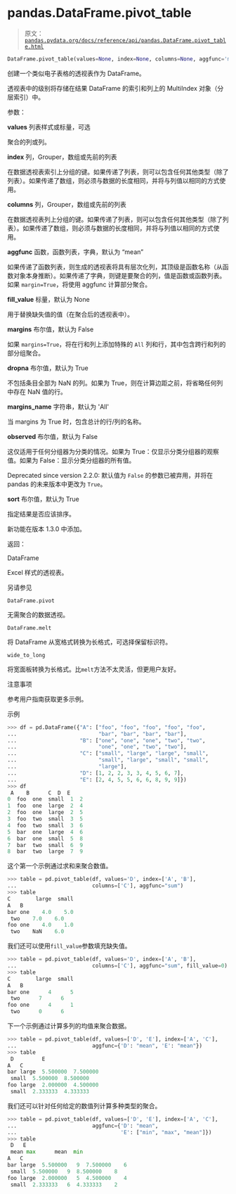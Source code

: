 # pandas.DataFrame.pivot_table

> 原文：[`pandas.pydata.org/docs/reference/api/pandas.DataFrame.pivot_table.html`](https://pandas.pydata.org/docs/reference/api/pandas.DataFrame.pivot_table.html)

```py
DataFrame.pivot_table(values=None, index=None, columns=None, aggfunc='mean', fill_value=None, margins=False, dropna=True, margins_name='All', observed=_NoDefault.no_default, sort=True)
```

创建一个类似电子表格的透视表作为 DataFrame。

透视表中的级别将存储在结果 DataFrame 的索引和列上的 MultiIndex 对象（分层索引）中。

参数：

**values** 列表样式或标量，可选

聚合的列或列。

**index** 列，Grouper，数组或先前的列表

在数据透视表索引上分组的键。如果传递了列表，则可以包含任何其他类型（除了列表）。如果传递了数组，则必须与数据的长度相同，并将与列值以相同的方式使用。

**columns** 列，Grouper，数组或先前的列表

在数据透视表列上分组的键。如果传递了列表，则可以包含任何其他类型（除了列表）。如果传递了数组，则必须与数据的长度相同，并将与列值以相同的方式使用。

**aggfunc** 函数，函数列表，字典，默认为 “mean”

如果传递了函数列表，则生成的透视表将具有层次化列，其顶级是函数名称（从函数对象本身推断）。如果传递了字典，则键是要聚合的列，值是函数或函数列表。如果 `margin=True`，将使用 aggfunc 计算部分聚合。

**fill_value** 标量，默认为 None

用于替换缺失值的值（在聚合后的透视表中）。

**margins** 布尔值，默认为 False

如果 `margins=True`，将在行和列上添加特殊的 `All` 列和行，其中包含跨行和列的部分组聚合。

**dropna** 布尔值，默认为 True

不包括条目全部为 NaN 的列。如果为 True，则在计算边距之前，将省略任何列中存在 NaN 值的行。

**margins_name** 字符串，默认为 'All'

当 margins 为 True 时，包含总计的行/列的名称。

**observed** 布尔值，默认为 False

这仅适用于任何分组器为分类的情况。如果为 True：仅显示分类分组器的观察值。如果为 False：显示分类分组器的所有值。

Deprecated since version 2.2.0: 默认值为 `False` 的参数已被弃用，并将在 pandas 的未来版本中更改为 `True`。

**sort** 布尔值，默认为 True

指定结果是否应该排序。

新功能在版本 1.3.0 中添加。

返回：

DataFrame

Excel 样式的透视表。

另请参见

`DataFrame.pivot`

无需聚合的数据透视。

`DataFrame.melt`

将 DataFrame 从宽格式转换为长格式，可选择保留标识符。

`wide_to_long`

将宽面板转换为长格式。比`melt`方法不太灵活，但更用户友好。

注意事项

参考用户指南获取更多示例。

示例

```py
>>> df = pd.DataFrame({"A": ["foo", "foo", "foo", "foo", "foo",
...                          "bar", "bar", "bar", "bar"],
...                    "B": ["one", "one", "one", "two", "two",
...                          "one", "one", "two", "two"],
...                    "C": ["small", "large", "large", "small",
...                          "small", "large", "small", "small",
...                          "large"],
...                    "D": [1, 2, 2, 3, 3, 4, 5, 6, 7],
...                    "E": [2, 4, 5, 5, 6, 6, 8, 9, 9]})
>>> df
 A    B      C  D  E
0  foo  one  small  1  2
1  foo  one  large  2  4
2  foo  one  large  2  5
3  foo  two  small  3  5
4  foo  two  small  3  6
5  bar  one  large  4  6
6  bar  one  small  5  8
7  bar  two  small  6  9
8  bar  two  large  7  9 
```

这个第一个示例通过求和来聚合数值。

```py
>>> table = pd.pivot_table(df, values='D', index=['A', 'B'],
...                        columns=['C'], aggfunc="sum")
>>> table
C        large  small
A   B
bar one    4.0    5.0
 two    7.0    6.0
foo one    4.0    1.0
 two    NaN    6.0 
```

我们还可以使用`fill_value`参数填充缺失值。

```py
>>> table = pd.pivot_table(df, values='D', index=['A', 'B'],
...                        columns=['C'], aggfunc="sum", fill_value=0)
>>> table
C        large  small
A   B
bar one      4      5
 two      7      6
foo one      4      1
 two      0      6 
```

下一个示例通过计算多列的均值来聚合数据。

```py
>>> table = pd.pivot_table(df, values=['D', 'E'], index=['A', 'C'],
...                        aggfunc={'D': "mean", 'E': "mean"})
>>> table
 D         E
A   C
bar large  5.500000  7.500000
 small  5.500000  8.500000
foo large  2.000000  4.500000
 small  2.333333  4.333333 
```

我们还可以针对任何给定的数值列计算多种类型的聚合。

```py
>>> table = pd.pivot_table(df, values=['D', 'E'], index=['A', 'C'],
...                        aggfunc={'D': "mean",
...                                 'E': ["min", "max", "mean"]})
>>> table
 D   E
 mean max      mean  min
A   C
bar large  5.500000   9  7.500000    6
 small  5.500000   9  8.500000    8
foo large  2.000000   5  4.500000    4
 small  2.333333   6  4.333333    2 
```
